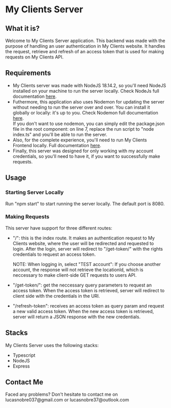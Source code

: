 <h1>My Clients Server</h1>
<h2>What it is?</h2>
<p>
  Welcome to My Clients Server application. This backend was made with the
  purpose of handling an user authentication in My Clients website. It handles
  the request, retrieve and refresh of an access token that is used for making
  requests on My Clients API.
</p>
<h2>Requirements</h2>
<ul>
  <li>
    My Clients server was made with NodeJS 18.14.2, so you'll need NodeJS
    installed on your machine to run the server locally. Check NodeJs full
    documentation <a href="https://nodejs.org/en">here</a>.
  </li>
  <li>
    Futhermore, this application also uses Nodemon for updating the server
    without needing to run the server over and over. You can install it globally
    or locally: it's up to you. Check Nodemon full documentation
    <a href="https://nodemon.io/">here</a>.<br />
    If you don't want to use nodemon, you can simply edit the package.json file
    in the root component: on line 7, replace the run script to "node index.ts"
    and you'll be able to run the server.
  </li>
  <li>
    Also, for the complete experience, you'll need to run My Clients Frontend
    locally. Full documentation
    <a href="https://github.com/lnobrz/myclients-frontend">here</a>.
  </li>
  <li>
    Finally, this server was designed for only working with my account
    credentials, so you'll need to have it, if you want to successfully make
    requests.
  </li>
</ul>
<h2>Usage</h2>
<h3>Starting Server Locally</h3>
<p>
  Run "npm start" to start running the server locally. The default port is 8080.
</p>
<h3>Making Requests</h3>
<p>This server have support for three different routes:</p>
<ul>
  <li>
    <p>
      "/": this is the index route. It makes an authentication request to My
      Clients website, where the user will be redirected and requested to login.
      After the login, server will redirect to "/get-token/" with the rights
      credentials to request an access token.
    </p>
    <p>
      NOTE: When logging in, select "TEST account": If you choose another
      account, the response will not retrieve the locationId, which is
      neccessary to make client-side GET requests to users API.
    </p>
  </li>
  <li>
    <p>
      "/get-token/": get the neccessary query parameters to request an access
      token. When the access token is retrieved, server will redirect to client
      side with the credentials in the URI.
    </p>
  </li>
  <li>
    <p>
      "/refresh-token": receives an access token as query param and request a
      new valid access token. When the new access token is retrieved, server
      will return a JSON response with the new credentials.
    </p>
  </li>
</ul>
<h2>Stacks</h2>
<p>My Clients Server uses the following stacks:</p>
<ul>
  <li>Typescript</li>
  <li>NodeJS</li>
  <li>Express</li>
</ul>
<h2>Contact Me</h2>
<p>
  Faced any problems? Don't hesitate to contact me on lucasnobre037@gmail.com or
  lucasnobre37@outlook.com
</p>
